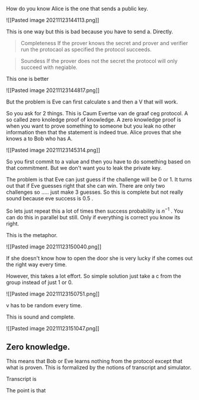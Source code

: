 How do you know Alice is the one that sends a public key. 

![[Pasted image 20211123144113.png]]

This is one way but this is bad because you have to send a. Directly.

> Completeness 
> If the prover knows the secret and prover and verifier run the protocaol as specified the protocol succeeds.

> Soundess
> If the prover does not the secret the protocol will only succeed with negiable.

This one is better

![[Pasted image 20211123144817.png]]

But the problem is Eve can first calculate s and then a V that will work. 

So you ask for 2 things. This is Caum Evertse van de graaf ceg protocol. A so called zero knoledge proof of knowledge. A zero knowledge proof is when you want to prove something to someone but you leak no other information then that the statement is indeed true. Alice proves that she knows a to Bob who has A.

![[Pasted image 20211123145314.png]]

So you first commit to a value and then you have to do something based on that commitment. But we don't want you to leak the private key.

The problem is that Eve can just guess if the challenge will be 0 or 1. It turns out that if Eve guesses right that she can win. There are only two challenges so ..... just make 3 guesses. So this is complete but not really sound because eve success is 0.5 .

So lets just repeat this a lot of times then success probability is $n^{-1}$ . You can do this in parallel but still. Only if everything is correct you know its right. 

This is the metaphor.

![[Pasted image 20211123150040.png]]

If she doesn't know how to open the door she is very lucky if she comes out the right way every time. 

However, this takes a lot effort. So simple solution just take a c from the group instead of just 1 or 0. 

![[Pasted image 20211123150751.png]]

v has to be random every time. 

This is sound and complete.

![[Pasted image 20211123151047.png]]

## Zero knowledge.
This means that Bob or Eve learns nothing from the protocol except that what is proven. This is formalized by the notions of transcript and simulator. 

Transcript is 

The point is that 
